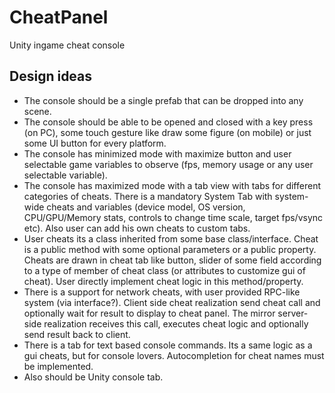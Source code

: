 # CheatPanel
Unity ingame cheat console

## Design ideas
- The console should be a single prefab that can be dropped into any scene.
- The console should be able to be opened and closed with a key press (on PC), some touch gesture like draw some figure (on mobile) or just some UI button for every platform.
- The console has minimized mode with maximize button and user selectable game variables to observe (fps, memory usage or any user selectable variable).
- The console has maximized mode with a tab view with tabs for different categories of cheats. There is a mandatory System Tab with system-wide cheats and variables (device model, OS version, CPU/GPU/Memory stats, controls to change time scale, target fps/vsync etc). Also user can add his own cheats to custom tabs.
- User cheats its a class inherited from some base class/interface. Cheat is a public method with some optional parameters or a public property. Cheats are drawn in cheat tab like button, slider of some field according to a type of member of cheat class (or attributes to customize gui of cheat). User directly implement cheat logic in this method/property.
- There is a support for network cheats, with user provided RPC-like system (via interface?). Client side cheat realization send cheat call and optionally wait for result to display to cheat panel. The mirror server-side realization receives this call, executes cheat logic and optionally send result back to client.
- There is a tab for text based console commands. Its a same logic as a gui cheats, but for console lovers. Autocompletion for cheat names must be implemented.
- Also should be Unity console tab.
